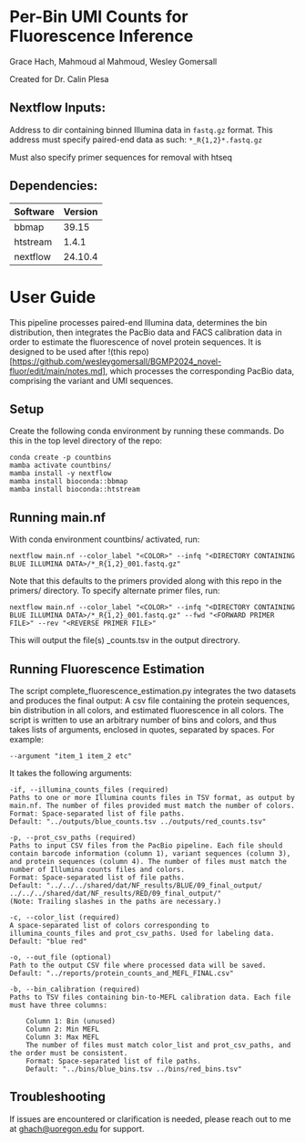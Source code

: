# Per-Bin UMI Counts for Fluorescence Inference 
 
Grace Hach, Mahmoud al Mahmoud, Wesley Gomersall

Created for Dr. Calin Plesa

## Nextflow Inputs: 

Address to dir containing binned Illumina data in `fastq.gz` format.
This address must specify paired-end data as such: `*_R{1,2}*.fastq.gz`

Must also specify primer sequences for removal with htseq

## Dependencies: 

| Software | Version | 
| --- | --- | 
| bbmap | 39.15 |
| htstream | 1.4.1 | 
| nextflow | 24.10.4 | 

# User Guide

This pipeline processes paired-end Illumina data, determines the bin distribution, then integrates the PacBio data and FACS calibration 
data in order to estimate the fluorescence of novel protein sequences.
It is designed to be used after !(this repo)[https://github.com/wesleygomersall/BGMP2024_novel-fluor/edit/main/notes.md], 
which processes the corresponding PacBio data, comprising the variant and UMI sequences.

## Setup

Create the following conda environment by running these commands. Do this in the top level directory of the repo:
```
conda create -p countbins
mamba activate countbins/
mamba install -y nextflow 
mamba install bioconda::bbmap
mamba install bioconda::htstream
```

## Running main.nf

With conda environment countbins/ activated, run: 
```
nextflow main.nf --color_label "<COLOR>" --infq "<DIRECTORY CONTAINING BLUE ILLUMINA DATA>/*_R{1,2}_001.fastq.gz"
```

Note that this defaults to the primers provided along with this repo in the primers/ directory. To specify alternate primer files, run:
```
nextflow main.nf --color_label "<COLOR>" --infq "<DIRECTORY CONTAINING BLUE ILLUMINA DATA>/*_R{1,2}_001.fastq.gz" --fwd "<FORWARD PRIMER FILE>" --rev "<REVERSE PRIMER FILE>"
```
This will output the file(s) <COLOR>_counts.tsv in the output directrory.

## Running Fluorescence Estimation

The script complete_fluorescence_estimation.py integrates the two datasets and produces the final output: A csv file containing the protein 
sequences, bin distribution in all colors, and estimated fluorescence in all colors. The script is written to use an arbitrary number of bins 
and colors, and thus takes lists of arguments, enclosed in quotes, separated by spaces. For example:

```
--argument "item_1 item_2 etc"
```

It takes the following arguments:
```
-if, --illumina_counts_files (required)
Paths to one or more Illumina counts files in TSV format, as output by main.nf. The number of files provided must match the number of colors.
Format: Space-separated list of file paths.
Default: "../outputs/blue_counts.tsv ../outputs/red_counts.tsv"

-p, --prot_csv_paths (required)
Paths to input CSV files from the PacBio pipeline. Each file should contain barcode information (column 1), variant sequences (column 3), and protein sequences (column 4). The number of files must match the number of Illumina counts files and colors.
Format: Space-separated list of file paths.
Default: "../../../shared/dat/NF_results/BLUE/09_final_output/ ../../../shared/dat/NF_results/RED/09_final_output/"
(Note: Trailing slashes in the paths are necessary.)

-c, --color_list (required)
A space-separated list of colors corresponding to illumina_counts_files and prot_csv_paths. Used for labeling data.
Default: "blue red"

-o, --out_file (optional)
Path to the output CSV file where processed data will be saved.
Default: "../reports/protein_counts_and_MEFL_FINAL.csv"

-b, --bin_calibration (required)
Paths to TSV files containing bin-to-MEFL calibration data. Each file must have three columns:

    Column 1: Bin (unused)
    Column 2: Min MEFL
    Column 3: Max MEFL
    The number of files must match color_list and prot_csv_paths, and the order must be consistent.
    Format: Space-separated list of file paths.
    Default: "../bins/blue_bins.tsv ../bins/red_bins.tsv"
```

## Troubleshooting

If issues are encountered or clarification is needed, please reach out to me at ghach@uoregon.edu for support.
